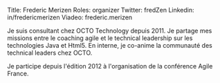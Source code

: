 Title: Frederic Merizen
Roles: organizer
Twitter: fredZen
Linkedin: in/fredericmerizen
Viadeo: frederic.merizen

Je suis consultant chez OCTO Technology depuis 2011. 
Je partage mes missions entre le coaching agile et le technical leadership sur les technologies Java et Html5.
En interne, je co-anime la communauté des technical leaders chez OCTO.

Je participe depuis l'édition 2012 à l'organisation de la conférence Agile France.
